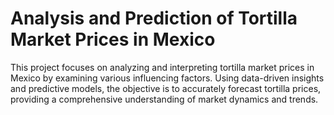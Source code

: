 # Analysis and Prediction of Tortilla Market Prices in Mexico
This project focuses on analyzing and interpreting tortilla market prices in Mexico by examining various influencing factors. Using data-driven insights and predictive models, the objective is to accurately forecast tortilla prices, providing a comprehensive understanding of market dynamics and trends.
